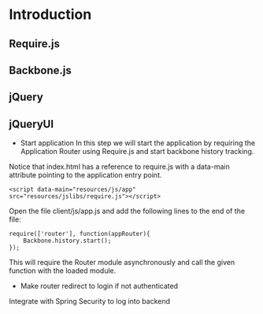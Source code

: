 # Introduction #

## Require.js ##

## Backbone.js ##

## jQuery ##

## jQueryUI ##

- Start application
In this step we will start the application by requiring the Application Router using Require.js and start backbone history tracking.

Notice that index.html has a reference to require.js with a data-main attribute pointing to the application entry point. 

    <script data-main="resources/js/app" src="resources/jslibs/require.js"></script>

Open the file client/js/app.js and add the following lines to the end of the file: 

    require(['router'], function(appRouter){
        Backbone.history.start();
    });

This will require the Router module asynchronously and call the given function with the loaded module.

- Make router redirect to login if not authenticated


Integrate with Spring Security to log into backend


